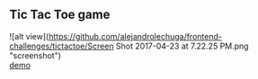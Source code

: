 ## Tic Tac Toe game  

![alt view](https://github.com/alejandrolechuga/frontend-challenges/tictactoe/Screen Shot 2017-04-23 at 7.22.25 PM.png "screenshot")  
[demo](https://codepen.io/alejandrolechuga/pen/YVWoQE?editors=0010)
